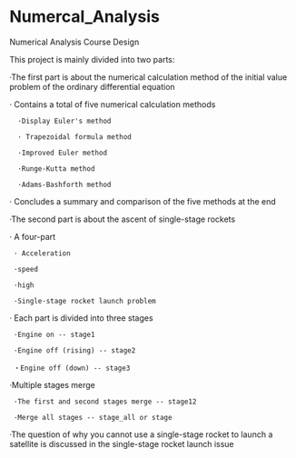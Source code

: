 # Numercal_Analysis
Numerical Analysis Course Design

This project is mainly divided into two parts:

·The first part is about the numerical calculation method of the initial value problem of the ordinary differential equation

   · Contains a total of five numerical calculation methods
   
      ·Display Euler's method
      
      · Trapezoidal formula method
      
      ·Improved Euler method
      
      ·Runge-Kutta method
      
      ·Adams-Bashforth method
      
   · Concludes a summary and comparison of the five methods at the end
   
·The second part is about the ascent of single-stage rockets

   · A four-part
   
     · Acceleration
     
     ·speed
     
     ·high
     
     ·Single-stage rocket launch problem
     
   · Each part is divided into three stages
   
     ·Engine on -- stage1
     
     ·Engine off (rising) -- stage2
     
     ・Engine off (down) -- stage3
     
   ·Multiple stages merge
   
     ·The first and second stages merge -- stage12
     
     ·Merge all stages -- stage_all or stage
     
   ·The question of why you cannot use a single-stage rocket to launch a satellite is discussed in the single-stage rocket launch issue
